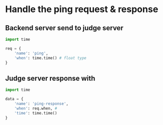 # Handle the ping request & response

## Backend server send to judge server

```python
import time

req = {
    'name': 'ping',
    'when': time.time() # float type
}
```

## Judge server response with

```python
import time

data = {
    'name': 'ping-response', 
    'when': req.when, #
    'time': time.time()
}
```
